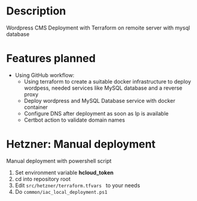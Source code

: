 # Description
Wordpress CMS Deployment with Terraform on remoite server with mysql database

# Features planned
- Using GitHub workflow:
    - Using terraform to create a suitable docker infrastructure to deploy wordpess, needed services like MySQL database and a reverse proxy
    - Deploy wordpress and MySQL Database service with docker container
    - Configure DNS after deployment as soon as Ip is available
    - Certbot action to validate domain names

# Hetzner: Manual deployment
Manual deployment with powershell script
1. Set environment variable **hcloud_token**
2. cd into repository root
3. Edit ```src/hetzner/terraform.tfvars ``` to your needs
4. Do ```common/iac_local_deployment.ps1```